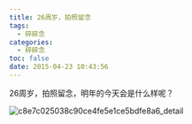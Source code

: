 ```yaml
---
title: 26周岁，拍照留念
tags:
  - 碎碎念
categories:
  - 碎碎念
toc: false
date: 2015-04-23 10:43:56
---
```


26周岁，拍照留念，明年的今天会是什么样呢？

![c8e7c025038c90ce4fe5e1ce5bdfe8a6_detail](https://file.mspring.org/images/blog/c8e7c025038c90ce4fe5e1ce5bdfe8a6!detail)